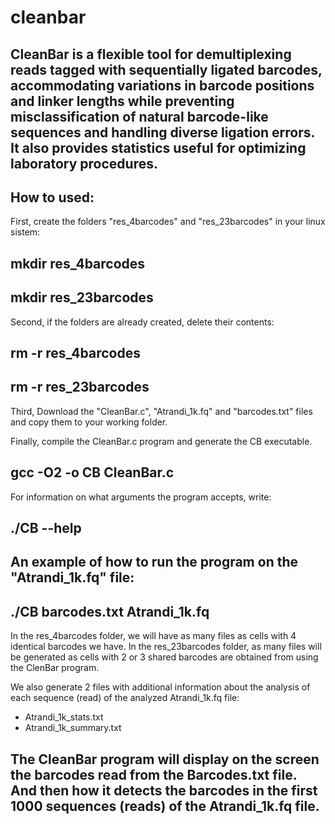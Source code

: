 # cleanbar
CleanBar is a flexible tool for demultiplexing reads tagged with sequentially ligated barcodes,
accommodating variations in barcode positions and linker lengths while preventing 
misclassification of natural barcode-like sequences and handling diverse ligation errors. 
It also provides statistics useful for optimizing laboratory procedures. 
-----------------------------------------------------------------------------
## How to used:
First, create the folders "res_4barcodes" and "res_23barcodes" in your linux sistem:

## mkdir res_4barcodes
## mkdir res_23barcodes

Second, if the folders are already created, delete their contents:

## rm -r res_4barcodes
## rm -r res_23barcodes

Third, Download the "CleanBar.c", "Atrandi_1k.fq" and "barcodes.txt" files and copy them to your working folder.

Finally, compile the CleanBar.c program and generate the CB executable. 
## gcc  -O2 -o CB  CleanBar.c

For information on what arguments the program accepts, write:
## ./CB  --help

## An example of how to run the program on the "Atrandi_1k.fq" file:
##  ./CB  barcodes.txt Atrandi_1k.fq
 
In the res_4barcodes folder, we will have as many files as cells with 4 identical barcodes we have.
In the res_23barcodes folder, as many files will be generated as cells with 2 or 3 shared barcodes are obtained from using the ClenBar program.

We also generate 2 files with additional information about the analysis of each sequence (read) of the analyzed Atrandi_1k.fq file:
* Atrandi_1k_stats.txt
* Atrandi_1k_summary.txt

##
The CleanBar program will display on the screen the barcodes read from the Barcodes.txt file.
And then how it detects the barcodes in the first 1000 sequences (reads) of the Atrandi_1k.fq file.
-----------------------------------------------------------------------------
